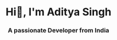 <!-- ## Hi there!👋 I'm Aditya Singh
### A passionate Developer! -->

<h1 align="center">Hi👋, I'm Aditya Singh </h1>
<h3 align="center">A passionate Developer from India </h3>
